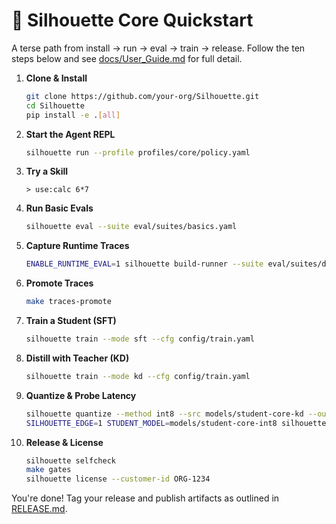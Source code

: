 # 🚀 Silhouette Core Quickstart

A terse path from install → run → eval → train → release.
Follow the ten steps below and see [docs/User_Guide.md](docs/User_Guide.md) for full detail.

1. **Clone & Install**
   ```bash
   git clone https://github.com/your-org/Silhouette.git
   cd Silhouette
   pip install -e .[all]
   ```
2. **Start the Agent REPL**
   ```bash
   silhouette run --profile profiles/core/policy.yaml
   ```
3. **Try a Skill**
   ```
   > use:calc 6*7
   ```
4. **Run Basic Evals**
   ```bash
   silhouette eval --suite eval/suites/basics.yaml
   ```
5. **Capture Runtime Traces**
   ```bash
   ENABLE_RUNTIME_EVAL=1 silhouette build-runner --suite eval/suites/dev_python_runtime.yaml
   ```
6. **Promote Traces**
   ```bash
   make traces-promote
   ```
7. **Train a Student (SFT)**
   ```bash
   silhouette train --mode sft --cfg config/train.yaml
   ```
8. **Distill with Teacher (KD)**
   ```bash
   silhouette train --mode kd --cfg config/train.yaml
   ```
9. **Quantize & Probe Latency**
   ```bash
   silhouette quantize --method int8 --src models/student-core-kd --out models/student-core-int8
   SILHOUETTE_EDGE=1 STUDENT_MODEL=models/student-core-int8 silhouette latency
   ```
10. **Release & License**
    ```bash
    silhouette selfcheck
    make gates
    silhouette license --customer-id ORG-1234
    ```

You're done! Tag your release and publish artifacts as outlined in [RELEASE.md](RELEASE.md).
